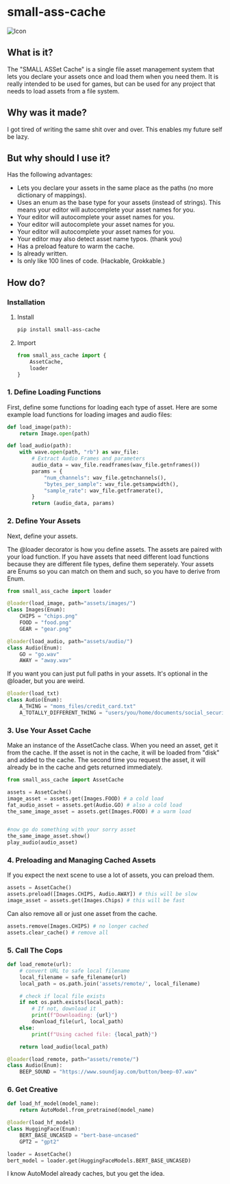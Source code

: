 # small-ass-cache

![Icon](icon.png)

## What is it?

The "SMALL ASSet Cache" is a single file asset management system that lets you declare your assets once and load them when you need them. It is really intended to be used for games, but can be used for any project that needs to load assets from a file system.

## Why was it made?

I got tired of writing the same shit over and over. This enables my future self be lazy.

## But why should I use it?

Has the following advantages:

- Lets you declare your assets in the same place as the paths (no more dictionary of mappings).
- Uses an enum as the base type for your assets (instead of strings). This means your editor will autocomplete your asset names for you.
- Your editor will autocomplete your asset names for you.
- Your editor will autocomplete your asset names for you.
- Your editor will autocomplete your asset names for you.
- Your editor may also detect asset name typos. (thank you)
- Has a preload feature to warm the cache.
- Is already written.
- Is only like 100 lines of code. (Hackable, Grokkable.)

## How do?

### Installation

1. Install

   ```bash
   pip install small-ass-cache
   ```

2. Import

   ```python
   from small_ass_cache import {
       AssetCache,
       loader
   }
   ```

### 1. Define Loading Functions

First, define some functions for loading each type of asset.
Here are some example load functions for loading images and audio files:

```python
def load_image(path):
    return Image.open(path)

def load_audio(path):
    with wave.open(path, "rb") as wav_file:
        # Extract Audio Frames and parameters
        audio_data = wav_file.readframes(wav_file.getnframes())
        params = {
            "num_channels": wav_file.getnchannels(),
            "bytes_per_sample": wav_file.getsampwidth(),
            "sample_rate": wav_file.getframerate(),
        }
        return (audio_data, params)
```

### 2. Define Your Assets

Next, define your assets.

The @loader decorator is how you define assets. The assets are paired with your load function.
If you have assets that need different load functions because they are different file types, define them seperately.
Your assets are Enums so you can match on them and such, so you have to derive from Enum.

```python
from small_ass_cache import loader

@loader(load_image, path="assets/images/")
class Images(Enum):
    CHIPS = "chips.png"
    FOOD = "food.png"
    GEAR = "gear.png"

@loader(load_audio, path="assets/audio/")
class Audio(Enum):
    GO = "go.wav"
    AWAY = "away.wav"

```

If you want you can just put full paths in your assets. It's optional in the @loader, but you are weird.
```python
@loader(load_txt)
class Audio(Enum):
    A_THING = "moms_files/credit_card.txt"
    A_TOTALLY_DIFFERENT_THING = "users/you/home/documents/social_security.txt"

```

### 3. Use Your Asset Cache

Make an instance of the AssetCache class.
When you need an asset, get it from the cache.
If the asset is not in the cache, it will be loaded from "disk" and added to the cache.
The second time you request the asset, it will already be in the cache and gets returned immediately.

```python
from small_ass_cache import AssetCache

assets = AssetCache()
image_asset = assets.get(Images.FOOD) # a cold load
fat_audio_asset = assets.get(Audio.GO) # also a cold load
the_same_image_asset = assets.get(Images.FOOD) # a warm load


#now go do something with your sorry asset
the_same_image_asset.show()
play_audio(audio_asset)
```

### 4. Preloading and Managing Cached Assets

If you expect the next scene to use a lot of assets, you can preload them.

```python
assets = AssetCache()
assets.preload([Images.CHIPS, Audio.AWAY]) # this will be slow
image_asset = assets.get(Images.Chips) # this will be fast
```

Can also remove all or just one asset from the cache.

```python
assets.remove(Images.CHIPS) # no longer cached
assets.clear_cache() # remove all
```

### 5. Call The Cops

```python
def load_remote(url):
    # convert URL to safe local filename
    local_filename = safe_filename(url)
    local_path = os.path.join('assets/remote/', local_filename)

    # check if local file exists
    if not os.path.exists(local_path):
        # If not, download it
        print(f"Downloading: {url}")
        download_file(url, local_path)
    else:
        print(f"Using cached file: {local_path}")

    return load_audio(local_path)

@loader(load_remote, path="assets/remote/")
class Audio(Enum):
    BEEP_SOUND = "https://www.soundjay.com/button/beep-07.wav"
```

### 6. Get Creative

```python
def load_hf_model(model_name):
    return AutoModel.from_pretrained(model_name)

@loader(load_hf_model)
class HuggingFace(Enum):
    BERT_BASE_UNCASED = "bert-base-uncased"
    GPT2 = "gpt2"

loader = AssetCache()
bert_model = loader.get(HuggingFaceModels.BERT_BASE_UNCASED)
```

I know AutoModel already caches, but you get the idea.
